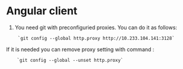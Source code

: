 # Angular client

1. You need git with preconfiguried proxies. You can do it as follows:

		`git config --global http.proxy http://10.233.104.141:3128`

If it is needed you can remove proxy setting with command : 

		`git config --global --unset http.proxy`
